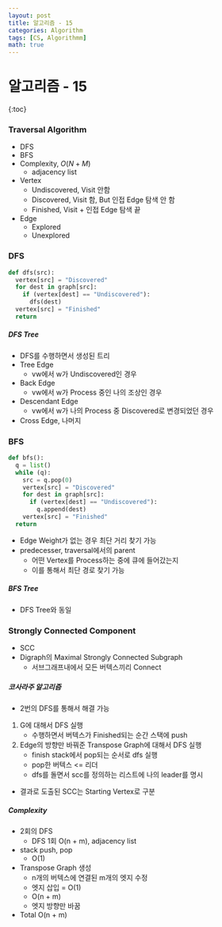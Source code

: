 ```yaml
---
layout: post
title: 알고리즘 - 15
categories: Algorithm
tags: [CS, Algorithmm]
math: true
---
```


# 알고리즘 - 15

{:toc}

### Traversal Algorithm

- DFS
- BFS
- Complexity, $O(N + M)$
  - adjacency list
- Vertex
  - Undiscovered, Visit 안함
  - Discovered, Visit 함, But 인접 Edge 탐색 안 함
  - Finished, Visit + 인접 Edge 탐색 끝
- Edge
  - Explored
  - Unexplored

### DFS

```python
def dfs(src):
  vertex[src] = "Discovered"
  for dest in graph[src]:
    if (vertex[dest] == "Undiscovered"):
      dfs(dest)
  vertex[src] = "Finished"
  return
```

##### DFS Tree

- DFS를 수행하면서 생성된 트리
- Tree Edge
  - vw에서 w가 Undiscovered인 경우
- Back Edge
  - vw에서 w가 Process 중인 나의 조상인 경우
- Descendant Edge
  - vw에서 w가 나의 Process 중 Discovered로 변경되었던 경우
- Cross Edge, 나머지

### BFS

```python
def bfs():
  q = list()
  while (q):
    src = q.pop(0)
    vertex[src] = "Discovered"
    for dest in graph[src]:
      if (vertex[dest] == "Undiscovered"):
        q.append(dest)
    vertex[src] = "Finished"
  return
```

- Edge Weight가 없는 경우 최단 거리 찾기 가능
- predecesser, traversal에서의 parent
  - 어떤 Vertex를 Process하는 중에 큐에 들어갔는지
  - 이를 통해서 최단 경로 찾기 가능

##### BFS Tree

- DFS Tree와 동일

### Strongly Connected Component

- SCC
- Digraph의 Maximal Strongly Connected Subgraph
  - 서브그래프내에서 모든 버텍스끼리 Connect

##### 코사라주 알고리즘

- 2번의 DFS를 통해서 해결 가능

1. G에 대해서 DFS 실행
   - 수행하면서 버텍스가 Finished되는 순간 스택에 push
2. Edge의 방향만 바꿔준 Transpose Graph에 대해서 DFS 실행
   - finish stack에서 pop되는 순서로 dfs 실행
   - pop한 버텍스 <= 리더
   - dfs를 돌면서 scc를 정의하는 리스트에 나의 leader를 명시

- 결과로 도출된 SCC는 Starting Vertex로 구분

##### Complexity

- 2회의 DFS
  - DFS 1회 O(n + m), adjacency list
- stack push, pop
  - O(1)
- Transpose Graph 생성
  - n개의 버텍스에 연결된 m개의 엣지 수정
  - 엣지 삽입 = O(1)
  - O(n + m)
  - 엣지 방향만 바꿈
- Total O(n + m)
